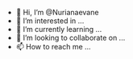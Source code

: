 - 👋 Hi, I’m @Nurianaevane
- 👀 I’m interested in ...
- 🌱 I’m currently learning ...
- 💞️ I’m looking to collaborate on ...
- 📫 How to reach me ...

<!---
Nurianaevane/Nurianaevane is a ✨ special ✨ repository because its `README.md` (this file) appears on your GitHub profile.
You can click the Preview link to take a look at your changes.
--->

